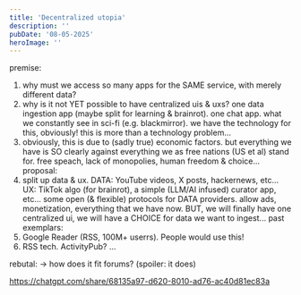 ```yaml
---
title: 'Decentralized utopia'
description: ''
pubDate: '08-05-2025'
heroImage: ''
---
```


premise:
1. why must we access so many apps for the SAME service, with merely different data?
2. why is it not YET possible to have centralized uis & uxs? one data ingestion app (maybe split for learning & brainrot). one chat app. what we constantly see in sci-fi (e.g. blackmirror). we have the technology for this, obviously! this is more than a technology problem...
3. obviously, this is due to (sadly true) economic factors. but everything we have is SO clearly against everything we as free nations (US et al) stand for. free speach, lack of monopolies, human freedom & choice...
proposal:
4. split up data & ux. DATA: YouTube videos, X posts, hackernews, etc... UX: TikTok algo (for brainrot), a simple (LLM/AI infused) curator app, etc... some open (& flexible) protocols for DATA providers. allow ads, monetization, everything that we have now. BUT, we will finally have one centralized ui, we will have a CHOICE for data we want to ingest...
past exemplars:
5. Google Reader (RSS, 100M+ userrs). People would use this!
6. RSS tech. ActivityPub? ...

rebutal:
-> how does it fit forums? (spoiler: it does)

https://chatgpt.com/share/68135a97-d620-8010-ad76-ac40d81ec83a